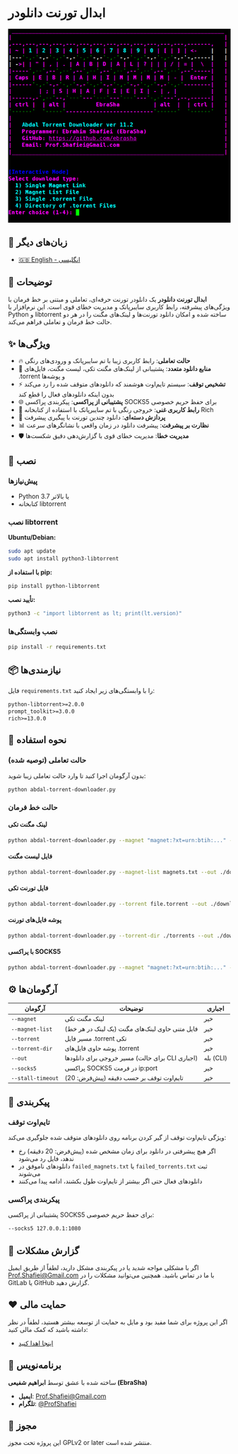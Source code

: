# ابدال تورنت دانلودر

<div align="center">
  <img src="shot.png" alt="ابدال تورنت دانلودر اسکرین‌شات" width="600">
</div>


## 📘 زبان‌های دیگر

- [🇬🇧 English - انگلیسی](README.md)

## 📖 توضیحات

**ابدال تورنت دانلودر** یک دانلودر تورنت حرفه‌ای، تعاملی و مبتنی بر خط فرمان با ویژگی‌های پیشرفته، رابط کاربری سایبرپانک و مدیریت خطای قوی است. این نرم‌افزار با Python و libtorrent ساخته شده و امکان دانلود تورنت‌ها و لینک‌های مگنت را در هر دو حالت خط فرمان و تعاملی فراهم می‌کند.



## ✨ ویژگی‌ها

- 🔥 **حالت تعاملی**: رابط کاربری زیبا با تم سایبرپانک و ورودی‌های رنگی
- 📁 **منابع دانلود متعدد**: پشتیبانی از لینک‌های مگنت تکی، لیست مگنت، فایل‌های .torrent و پوشه‌ها
- ⚡ **تشخیص توقف**: سیستم تایم‌اوت هوشمند که دانلودهای متوقف شده را رد می‌کند بدون اینکه دانلودهای فعال را قطع کند
- 🌐 **پشتیبانی از پراکسی**: پیکربندی پراکسی SOCKS5 برای حفظ حریم خصوصی
- 🎨 **رابط کاربری غنی**: خروجی رنگی با تم سایبرپانک با استفاده از کتابخانه Rich
- 🔄 **پردازش دسته‌ای**: دانلود چندین تورنت با پیگیری پیشرفت
- 📊 **نظارت بر پیشرفت**: پیشرفت دانلود در زمان واقعی با نشانگرهای سرعت
- 🛡️ **مدیریت خطا**: مدیریت خطای قوی با گزارش‌دهی دقیق شکست‌ها

## 🚀 نصب

### پیش‌نیازها

- Python 3.7 یا بالاتر
- کتابخانه libtorrent

### نصب libtorrent

**Ubuntu/Debian:**
```bash
sudo apt update
sudo apt install python3-libtorrent
```

**با استفاده از pip:**
```bash
pip install python-libtorrent
```

**تأیید نصب:**
```bash
python3 -c "import libtorrent as lt; print(lt.version)"
```

### نصب وابستگی‌ها

```bash
pip install -r requirements.txt
```

## 📦 نیازمندی‌ها

فایل `requirements.txt` را با وابستگی‌های زیر ایجاد کنید:

```
python-libtorrent>=2.0.0
prompt_toolkit>=3.0.0
rich>=13.0.0
```

## 🎯 نحوه استفاده

### حالت تعاملی (توصیه شده)

بدون آرگومان اجرا کنید تا وارد حالت تعاملی زیبا شوید:

```bash
python abdal-torrent-downloader.py
```

### حالت خط فرمان

#### لینک مگنت تکی
```bash
python abdal-torrent-downloader.py --magnet "magnet:?xt=urn:btih:..." --out ./downloads
```

#### فایل لیست مگنت
```bash
python abdal-torrent-downloader.py --magnet-list magnets.txt --out ./downloads --stall-timeout 30
```

#### فایل تورنت تکی
```bash
python abdal-torrent-downloader.py --torrent file.torrent --out ./downloads
```

#### پوشه فایل‌های تورنت
```bash
python abdal-torrent-downloader.py --torrent-dir ./torrents --out ./downloads
```

#### با پراکسی SOCKS5
```bash
python abdal-torrent-downloader.py --magnet "magnet:?xt=urn:btih:..." --out ./downloads --socks5 127.0.0.1:1080
```

## ⚙️ آرگومان‌ها

| آرگومان | توضیحات | اجباری |
|----------|-------------|----------|
| `--magnet` | لینک مگنت تکی | خیر |
| `--magnet-list` | فایل متنی حاوی لینک‌های مگنت (یک لینک در هر خط) | خیر |
| `--torrent` | مسیر فایل .torrent تکی | خیر |
| `--torrent-dir` | پوشه حاوی فایل‌های .torrent | خیر |
| `--out` | مسیر خروجی برای دانلودها (برای حالت CLI اجباری) | بله (CLI) |
| `--socks5` | پراکسی SOCKS5 در فرمت ip:port | خیر |
| `--stall-timeout` | تایم‌اوت توقف بر حسب دقیقه (پیش‌فرض: 20) | خیر |

## 🔧 پیکربندی

### تایم‌اوت توقف
ویژگی تایم‌اوت توقف از گیر کردن برنامه روی دانلودهای متوقف شده جلوگیری می‌کند:
- اگر هیچ پیشرفتی در دانلود برای زمان مشخص شده (پیش‌فرض: 20 دقیقه) رخ ندهد، فایل رد می‌شود
- دانلودهای ناموفق در `failed_magnets.txt` یا `failed_torrents.txt` ثبت می‌شوند
- دانلودهای فعال حتی اگر بیشتر از تایم‌اوت طول بکشند، ادامه پیدا می‌کنند

### پیکربندی پراکسی
پشتیبانی از پراکسی SOCKS5 برای حفظ حریم خصوصی:
```bash
--socks5 127.0.0.1:1080
```



## 🐛 گزارش مشکلات

اگر با مشکلی مواجه شدید یا در پیکربندی مشکل دارید، لطفاً از طریق ایمیل Prof.Shafiei@Gmail.com با ما در تماس باشید. همچنین می‌توانید مشکلات را در GitLab یا GitHub گزارش دهید.

## ❤️ حمایت مالی

اگر این پروژه برای شما مفید بود و مایل به حمایت از توسعه بیشتر هستید، لطفاً در نظر داشته باشید که کمک مالی کنید:
- [اینجا اهدا کنید](https://alphajet.ir/abdal-donation)

## 🤵 برنامه‌نویس

ساخته شده با عشق توسط **ابراهیم شفیعی (EbraSha)**
- **ایمیل**: Prof.Shafiei@Gmail.com
- **تلگرام**: [@ProfShafiei](https://t.me/ProfShafiei)

## 📜 مجوز

این پروژه تحت مجوز GPLv2 or later منتشر شده است. 